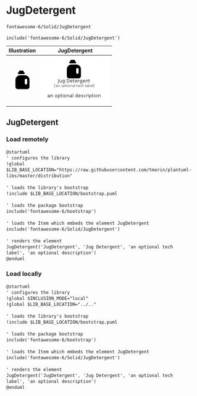 # JugDetergent


```text
fontawesome-6/Solid/JugDetergent
```

```text
include('fontawesome-6/Solid/JugDetergent')
```



| Illustration | JugDetergent |
| :---: | :---: |
| ![illustration for Illustration](../../fontawesome-6/Solid/JugDetergent.png) | ![illustration for JugDetergent](../../fontawesome-6/Solid/JugDetergent.Local.png) |




## JugDetergent

### Load remotely
```plantuml
@startuml
' configures the library
!global $LIB_BASE_LOCATION="https://raw.githubusercontent.com/tmorin/plantuml-libs/master/distribution"

' loads the library's bootstrap
!include $LIB_BASE_LOCATION/bootstrap.puml

' loads the package bootstrap
include('fontawesome-6/bootstrap')

' loads the Item which embeds the element JugDetergent
include('fontawesome-6/Solid/JugDetergent')

' renders the element
JugDetergent('JugDetergent', 'Jug Detergent', 'an optional tech label', 'an optional description')
@enduml
```

### Load locally
```plantuml
@startuml
' configures the library
!global $INCLUSION_MODE="local"
!global $LIB_BASE_LOCATION="../.."

' loads the library's bootstrap
!include $LIB_BASE_LOCATION/bootstrap.puml

' loads the package bootstrap
include('fontawesome-6/bootstrap')

' loads the Item which embeds the element JugDetergent
include('fontawesome-6/Solid/JugDetergent')

' renders the element
JugDetergent('JugDetergent', 'Jug Detergent', 'an optional tech label', 'an optional description')
@enduml
```

